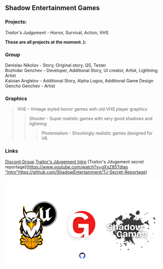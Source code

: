 ## Shadow Entertainment Games

### Projects:
*Traitor's Judgement* - Horror, Survival, Action, VHS

**These are all projects at the moment. ):**

### Group
Denislav Nikolov - Story, Original story, QS, Tester  
Bozhidar Genchev - Developer, Additional Story, UI creator, Artist, Lightning Artist  
Kaloian Anglelov - Additional Story, Alpha Logos, Additional Game Design  
Gencho Genchev - Artist

### Graphics
> VHS - Vintage styled horror games with old VHS player graphics
>> Shooter - Super realistic games with very good shadows and lightning
>>> Photorealism - Shockingly realistic games designed for VR.

### Links
[Discord Group](https://discord.com/channels/1175447160918130778/1175447160918130781 "Discord")
[Traitor's Jdugement Intro](https://www.youtube.com/watch?v=gXxZ85Tdiao "Intro")
[Traitor's Jdugement secret reportage]([https://www.youtube.com/watch?v=gXxZ85Tdiao "Intro"](https://github.com/ShadowEntertainment/TJ-Secret-Reportage)https://github.com/ShadowEntertainment/TJ-Secret-Reportage)

![Image](web_img1.png)
